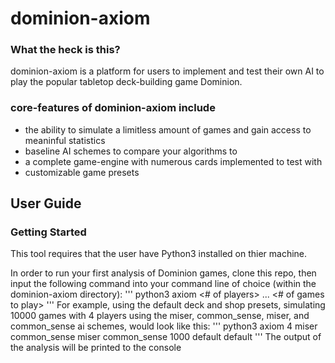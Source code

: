 # dominion-axiom
### What the heck is this?
dominion-axiom is a platform for users to implement and test their own AI to play the popular tabletop deck-building game Dominion.
### core-features of dominion-axiom include 
  * the ability to simulate a limitless amount of games and gain access to meaninful statistics
  * baseline AI schemes to compare your algorithms to
  * a complete game-engine with numerous cards implemented to test with
  * customizable game presets
  
  
## User Guide

### Getting Started
This tool requires that the user have Python3 installed on thier machine.

In order to run your first analysis of Dominion games, clone this repo, then input the following command into your command line of choice (within the dominion-axiom directory):
'''
python3 axiom <# of players> <player1 AI type> <player2 AI type> ... <playerN AI type> <# of games to play> <starting deck preset> <shop preset>
'''
For example, using the default deck and shop presets, simulating 10000 games with 4 players using the miser, common_sense, miser, and common_sense ai schemes, would look like this:
'''
python3 axiom 4 miser common_sense miser common_sense 1000 default default
'''
The output of the analysis will be printed to the console

